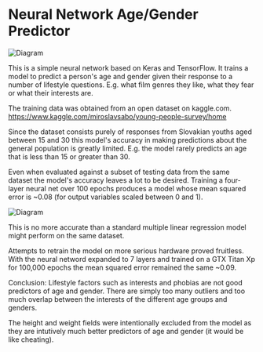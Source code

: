 # Neural Network Age/Gender Predictor

![Diagram](https://i.imgur.com/W51g1mQ.png)

This is a simple neural network based on Keras and TensorFlow. It trains a model to predict a person's age and gender given their response to a number of lifestyle questions. E.g. what film genres they like, what they fear or what their interests are.

The training data was obtained from an open dataset on kaggle.com. https://www.kaggle.com/miroslavsabo/young-people-survey/home

Since the dataset consists purely of responses from Slovakian youths aged between 15 and 30 this model's accuracy in making predictions about the general population is greatly limited. E.g. the model rarely predicts an age that is less than 15 or greater than 30.

Even when evaluated against a subset of testing data from the same dataset the model's accuracy leaves a lot to be desired. Training a four-layer neural net over 100 epochs produces a model whose mean squared error is ~0.08 (for output variables scaled between 0 and 1).

![Diagram](https://i.imgur.com/A2YIl6j.png)

This is no more accurate than a standard multiple linear regression model might perform on the same dataset. 

Attempts to retrain the model on more serious hardware proved fruitless. With the neural netword expanded to 7 layers and trained on a GTX Titan Xp for 100,000 epochs the mean squared error remained the same ~0.09.

Conclusion: Lifestyle factors such as interests and phobias are not good predictors of age and gender. There are simply too many outliers and too much overlap between the interests of the different age groups and genders. 

The height and weight fields were intentionally excluded from the model as they are intutively much better predictors of age and gender (it would be like cheating).